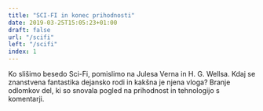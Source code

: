 ```yaml
---
title: "SCI-FI in konec prihodnosti"
date: 2019-03-25T15:05:23+01:00
draft: false
url: "/scifi"
left: "/scifi"
index: 1
---
```


Ko slišimo besedo Sci-Fi, pomislimo na Julesa Verna in H. G. Wellsa. Kdaj se znanstvena fantastika dejansko rodi in kakšna je njena vloga? Branje odlomkov del, ki so snovala pogled na prihodnost in tehnologijo s komentarji.
